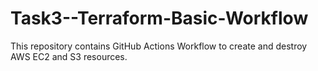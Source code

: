 # Task3--Terraform-Basic-Workflow

This repository contains GitHub Actions Workflow to create and destroy AWS EC2 and S3 resources.
